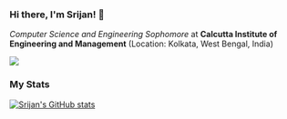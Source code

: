 ### Hi there, I'm Srijan! 👋

<em>Computer Science and Engineering Sophomore</em> at <strong>Calcutta Institute of Engineering and Management</strong> (Location: Kolkata, West Bengal, India)

![](https://komarev.com/ghpvc/?username=geekymeeky&color=green)

### My Stats

[![Srijan's GitHub stats](https://github-readme-stats.vercel.app/api?username=geekymeeky&show_icons=true&theme=radical?count_private=true)](https://github.com/anuraghazra/github-readme-stats)
